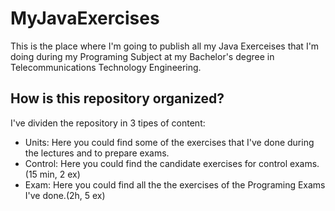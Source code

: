 # MyJavaExercises

This is the place where I'm going to publish all my Java Exerceises that I'm doing during my Programing Subject at my Bachelor's degree in Telecommunications Technology Engineering.

## How is this repository organized?
I've dividen the repository in 3 tipes of content:
- Units: Here you could find some of the exercises that I've done during the lectures and to prepare exams.
- Control: Here you could find the candidate exercises for control exams. (15 min, 2 ex)
- Exam: Here you could find all the the exercises of the Programing Exams I've done.(2h, 5 ex)



